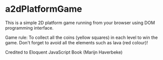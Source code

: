# a2dPlatformGame
This is a simple 2D platform game running from your browser using DOM programming interface.

Game rule: To collect all the coins (yellow squares) in each level to win the game. Don't forget to avoid all the elements such as lava (red colour)!

Credited to Eloquent JavaScript Book (Marijn Haverbeke)
